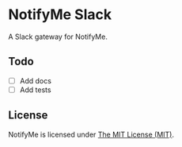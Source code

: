 # NotifyMe Slack

A Slack gateway for NotifyMe.

## Todo

- [ ] Add docs
- [ ] Add tests

## License

NotifyMe is licensed under [The MIT License (MIT)](LICENSE).
